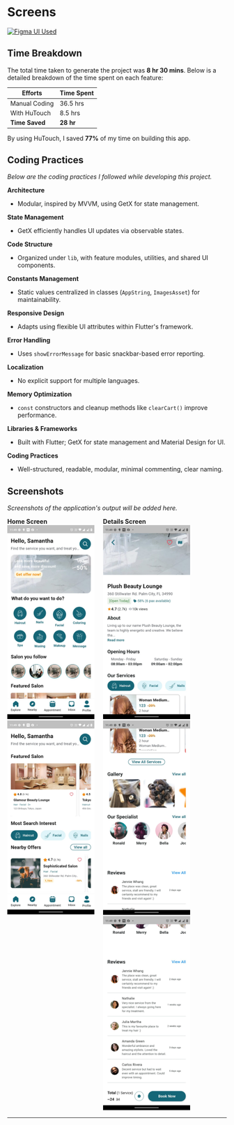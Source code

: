 # Screens

 [<img src="https://upload.wikimedia.org/wikipedia/commons/3/33/Figma-logo.svg" alt="Figma UI Used" style="width: 128px; height: 32px;">](https://www.figma.com/design/2jm0viPYrx8OfJtAJ5IRM2/-FREE--Beautilly---Salon---wellness-app-UI-kit--Community-?node-id=6-2&t=vS6cQ6fkVby6SES1-1)


## Time Breakdown

The total time taken to generate the project was **8 hr 30 mins**. Below is a detailed breakdown of the time spent on each feature:

| **Efforts**            | **Time Spent** |
|------------------------|----------------|
|      Manual Coding        | 36.5 hrs        |
| With HuTouch             | 8.5 hrs        |
| **Time Saved**              |**28 hr**|

By using HuTouch, I saved **77%** of my time on building this app.

## Coding Practices
*Below are the coding practices I followed while developing this project.*

**Architecture**
- Modular, inspired by MVVM, using GetX for state management.

**State Management**
- GetX efficiently handles UI updates via observable states.

**Code Structure**
- Organized under `lib`, with feature modules, utilities, and shared UI components.

**Constants Management**
- Static values centralized in classes (`AppString`, `ImagesAsset`) for maintainability.

**Responsive Design**
- Adapts using flexible UI attributes within Flutter's framework.

**Error Handling**
- Uses `showErrorMessage` for basic snackbar-based error reporting.

**Localization**
- No explicit support for multiple languages.

**Memory Optimization**
- `const` constructors and cleanup methods like `clearCart()` improve performance.

**Libraries & Frameworks**
- Built with Flutter; GetX for state management and Material Design for UI.

**Coding Practices**
- Well-structured, readable, modular, minimal commenting, clear naming.


## Screenshots

*Screenshots of the application's output will be added here.*

<div style="display: flex; justify-content: space-around; gap: 20px;">
    <div>
        <b>Home Screen</b>
        <img src="assets/Screen 1.jpg" alt="Profile Screen" width="200"/>
        <img src="assets/Screen 2.jpg" alt="Profile Screen" width="200"/>
    </div>
    <div>
        <b>Details Screen</b>
        <img src="assets/Screen 4.jpg" alt="Profile Screen" width="200"/>
        <img src="assets/Screen 5.jpg" alt="Profile Screen" width="200"/>
        <img src="assets/Screen 6.jpg" alt="Profile Screen" width="200"/>
    </div>
</div>

---
